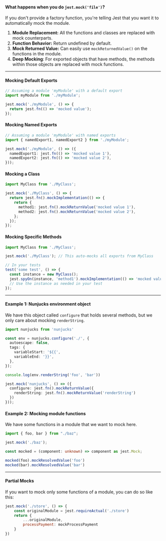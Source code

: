 #### What happens when you do `jest.mock('file')`?
If you don't provide a factory function, you're telling Jest that you want it to automatically mock the module.

1. **Module Replacement:** All the functions and classes are replaced with mock counterparts.
2. **Function Behavior:** Return undefined by default.
3. **Mock Returned Value:** Can easily use `mockReturnedValue()` on the functions in the module.
4. **Deep Mocking**: For exported objects that have methods, the methods within those objects are replaced with mock functions.

---
#### Mocking Default Exports
```ts
// Assuming a module 'myModule' with a default export
import myModule from './myModule';

jest.mock('./myModule', () => {
  return jest.fn(() => 'mocked value');
});
```

#### Mocking Named Exports
```ts
// Assuming a module 'myModule' with named exports
import { namedExport1, namedExport2 } from './myModule';

jest.mock('./myModule', () => ({
  namedExport1: jest.fn(() => 'mocked value 1'),
  namedExport2: jest.fn(() => 'mocked value 2'),
}));
```

#### Mocking a Class
```ts
import MyClass from './MyClass';

jest.mock('./MyClass', () => {
  return jest.fn().mockImplementation(() => {
    return {
      method1: jest.fn().mockReturnValue('mocked value 1'),
      method2: jest.fn().mockReturnValue('mocked value 2'),
    };
  });
});
```

#### Mocking Specific Methods
```ts
import MyClass from './MyClass';

jest.mock('./MyClass'); // This auto-mocks all exports from MyClass

// In your tests
test('some test', () => {
  const instance = new MyClass();
  jest.spyOn(instance, 'method1').mockImplementation(() => 'mocked value 1');
  // Use the instance as needed in your test
});

```

---
#### Example 1: Nunjucks environment object
We have this object called `configure` that holds several methods, but we only care about mocking `renderString`.
```ts
import nunjucks from 'nunjucks'

const env = nunjucks.configure('./', {
  autoescape: false,
  tags: {
    variableStart: '${{',
    variableEnd: '}}',
  },
});

console.log(env.renderString('foo', 'bar'))
```

```ts
jest.mock('nunjucks', () => ({
  configure: jest.fn().mockReturnValue({
    renderString: jest.fn().mockReturnValue('renderString')
  })
}));
```

#### Example 2: Mocking module functions
We have some functions in a module that we want to mock here.

```ts
import { foo, bar } from "./baz";

jest.mock('./baz');

const mocked = (component: unknown) => component as jest.Mock;

mocked(foo).mockResolvedValue('foo')
mocked(bar).mockResolvedValue('bar')
```

---
#### Partial Mocks
If you want to mock only some functions of a module, you can do so like this:
```js
jest.mock('./store', () => {
    const originalModule = jest.requireActual('./store')
    return {
        ...originalModule,
        processPayment: mockProcessPayment
    }
})
```

